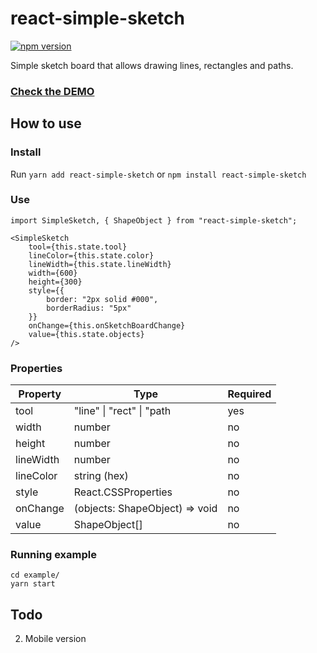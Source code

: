 # react-simple-sketch
[![npm version](https://img.shields.io/npm/v/react-simple-sketch.svg?style=flat-square)](https://www.npmjs.com/package/react-simple-sketch)

Simple sketch board that allows drawing lines, rectangles and paths.

### [**Check the DEMO**](https://dygufa.com/react-simple-sketch/example/dist/)

## How to use

### Install
Run `yarn add react-simple-sketch` or `npm install react-simple-sketch`

### Use
```
import SimpleSketch, { ShapeObject } from "react-simple-sketch";

<SimpleSketch
    tool={this.state.tool}
    lineColor={this.state.color}
    lineWidth={this.state.lineWidth}
    width={600}
    height={300}
    style={{
        border: "2px solid #000",
        borderRadius: "5px"
    }}
    onChange={this.onSketchBoardChange}
    value={this.state.objects}
/>
```

### Properties

Property | Type | Required
--- | --- | ---
tool | "line" \| "rect" \| "path | yes
width | number | no
height | number | no
lineWidth | number | no
lineColor | string (hex) | no
style | React.CSSProperties | no
onChange | (objects: ShapeObject) => void | no
value | ShapeObject[] | no

### Running example

```
cd example/
yarn start
```

## Todo

2. Mobile version